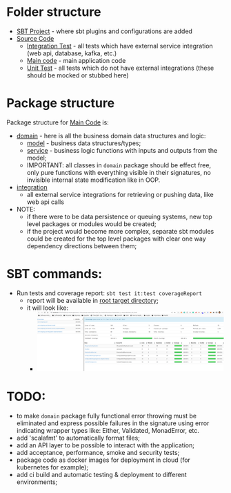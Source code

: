 # Folder structure
* [SBT Project](project) - where sbt plugins and configurations are added
* [Source Code](src)
  * [Integration Test](src/it) - all tests which have external service integration (web api, database, kafka, etc.)
  * [Main code](src/main) - main application code 
  * [Unit Test](src/test) - all tests which do not have external integrations (these should be mocked or stubbed here)

# Package structure
Package structure for [Main Code](src/main) is: 
* [domain](src/main/scala/com/shopping/cart/domain) - here is all the business domain data structures and logic:
  * [model](src/main/scala/com/shopping/cart/domain/model) - business data structures/types;
  * [service](src/main/scala/com/shopping/cart/domain/service)  - business logic functions with inputs and outputs from the model;
  * IMPORTANT: all classes in `domain` package should be effect free, only pure functions with everything visible in their signatures, no invisible internal state modification like in OOP.
* [integration](src/main/scala/com/shopping/cart/integration)
  * all external service integrations for retrieving or pushing data, like web api calls
* NOTE: 
  * if there were to be data persistence or queuing systems, new top level packages or modules would be created;
  * if the project would become more complex, separate sbt modules could be created for the top level packages with clear one way dependency directions between them;

# SBT commands: 
  * Run tests and coverage report: ```sbt test it:test coverageReport```
    * report will be available in [root target directory](target/scala-2.13/scoverage-report/index.html);
    * it will look like:
      * ![coverageReport](doc/img/coverageReport.png)

# TODO: 
* to make `domain` package fully functional error throwing must be eliminated and express possible failures in the signature using error indicating wrapper types like: Either, Validated, MonadError, etc.
* add 'scalafmt' to automatically format files;
* add an API layer to be possible to interact with the application;
* add acceptance, performance, smoke and security tests;
* package code as docker images for deployment in cloud (for kubernetes for example);
* add ci build and automatic testing & deployment to different environments;
